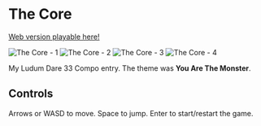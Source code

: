 # The Core

[Web version playable here!](https://dl.dropboxusercontent.com/u/4687084/Ludum%20Dare%2033%20-%20The%20Core/thecore.html)

![The Core - 1](http://ludumdare.com/compo/wp-content/compo2/479518/49000-shot0-1440377665.png)
![The Core - 2](http://ludumdare.com/compo/wp-content/compo2/479518/49000-shot1-1440377665.png)
![The Core - 3](http://ludumdare.com/compo/wp-content/compo2/479518/49000-shot2-1440377665.png)
![The Core - 4](http://ludumdare.com/compo/wp-content/compo2/479518/49000-shot3-1440377575.png)

My Ludum Dare 33 Compo entry. The theme was **You Are The Monster**.

## Controls
Arrows or WASD to move.
Space to jump.
Enter to start/restart the game.
